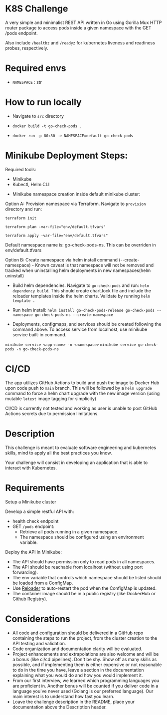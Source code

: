 # K8S Challenge


A very simple and minimalist REST API written in Go using Gorilla Mux HTTP router package to access pods inside a given namespace with the GET /pods endpoint.

Also include `/healthz` and `/readyz` for kubernetes liveness and readiness probes, respectively.

# Required envs

* `NAMESPACE` : str

# How to run locally

* Navigate to `src` directory

* `docker build -t go-check-pods .`

* `docker run -p 80:80 -e NAMESPACE=default go-check-pods`

# Minikube Deployment Steps:

Required tools:

- Minikube
- Kubectl, Helm CLI

* Minikube namespace creation inside default minikube cluster:

Option A: Provision namespace via Terraform. Navigate to `provision` directory and run:

`terraform init`

`terraform plan -var-file="env/default.tfvars"`

`terraform apply -var-file="env/default.tfvars"`

Default namespace name is: go-check-pods-ns. This can be overriden in env/default.tfvars

Option B: Create namespace via helm install command (--create-namespace) - Known caveat is that namespace will not be removed and tracked when uninstalling helm deployments in new namespaces(helm uninstall)

* Build helm dependencies. Navigate to `go-check-pods` and run: `helm dependency build`. This should create chart.lock file and include the reloader templates inside the helm charts. Validate by running `helm template .`

* Run helm install: `helm install go-check-pods-release go-check-pods --namespace go-check-pods-ns --create-namespace`


* Deployments, configmaps, and services should be created following the command above. To access service from localhost, use minikube service built-in command.

`minikube service <app-name> -n <namespace>`
`minikube service go-check-pods -n go-check-pods-ns`


# CI/CD

The app utilizes GitHub Actions to build and push the image to Docker Hub upon code push to `main` branch. This will be followed by a `helm upgrade` command to force a helm chart upgrade with the new image version (using mutable `latest` image tagging for simplicity)

CI/CD is currently not tested and working as user is unable to post GitHub Actions secrets due to permission limitations.


# Description

This challenge is meant to evaluate software engineering and kubernetes skills, mind to apply all the best practices you know.

Your challenge will consist in developing an application that is able to interact with Kubernetes.

# Requirements

Setup a Minikube cluster

Develop a simple restful API with:

* health check endpoint
* GET `/pods` endpoint:
  * Retrieve all pods running in a given namespace.
  * The namespace should be configured using an environment variable.

Deploy the API in Minikube:

* The API should have permission only to read pods in all namespaces.
* The API should be reachable from localhost (without using port forwarding).
* The env variable that controls which namespace should be listed should be loaded from a ConfigMap.
* Use [Reloader](https://github.com/stakater/Reloader) to auto-restart the pod when the ConfigMap is updated.
* The container image should be in a public registry (like DockerHub or Github Registry).

# Considerations

* All code and configuration should be delivered in a GitHub repo containing the steps to run the project, from the cluster creation to the API testing and validation.
* Code organization and documentation clarity will be evaluated.
* Project enhancements and extrapolations are also welcome and will be a bonus (like ci/cd pipelines). Don't be shy. Show off as many skills as possible, and if implementing them is either expensive or not reasonable to do in the time you have, leave a section in the documentation explaining what you would do and how you would implement it.
* From our first interview, we learned which programming languages you are proficient in. Another bonus will be counted if you deliver code in a language you've never used (Golang is our preferred language). Our main interest is to understand how fast you learn.
* Loave the challenge description in the README, place your documentation above the Description header.
